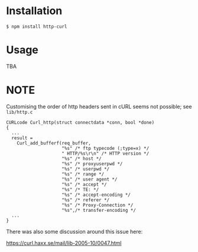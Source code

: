 # Installation

`$ npm install http-curl`

# Usage

TBA

# NOTE

Customising the order of http headers sent in cURL seems not possible; see `lib/http.c`

```
CURLcode Curl_http(struct connectdata *conn, bool *done)
{
  ...
  result =
    Curl_add_bufferf(req_buffer,
                     "%s" /* ftp typecode (;type=x) */
                     " HTTP/%s\r\n" /* HTTP version */
                     "%s" /* host */
                     "%s" /* proxyuserpwd */
                     "%s" /* userpwd */
                     "%s" /* range */
                     "%s" /* user agent */
                     "%s" /* accept */
                     "%s" /* TE: */
                     "%s" /* accept-encoding */
                     "%s" /* referer */
                     "%s" /* Proxy-Connection */
                     "%s",/* transfer-encoding */
  ...
}
```

There was also some discussion around this issue here:

https://curl.haxx.se/mail/lib-2005-10/0047.html

